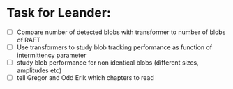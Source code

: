 # Task for Leander:

- [ ] Compare number of detected blobs with transformer to number of blobs of RAFT
- [ ] Use transformers to study blob tracking performance as function of intermittency parameter
- [ ] study blob performance for non identical blobs (different sizes, amplitudes etc)
- [ ] tell Gregor and Odd Erik which chapters to read
